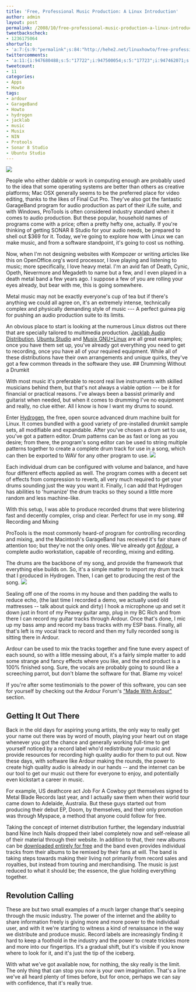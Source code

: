 ```yaml
---
title: 'Free, Professional Music Production: A Linux Introduction'
author: admin
layout: post
permalink: /2008/10/free-professional-music-production-a-linux-introduction/
tweetbackscheck:
- 1236175064
shorturls:
- 'a:7:{s:9:"permalink";s:84:"http://hehe2.net/linuxhowto/free-professional-music-production-a-linux-introduction/";s:7:"tinyurl";s:25:"http://tinyurl.com/4qndnw";s:4:"isgd";s:17:"http://is.gd/3y3M";s:5:"bitly";s:18:"http://bit.ly/q5wT";s:5:"snipr";s:22:"http://snipr.com/cpedp";s:5:"snurl";s:22:"http://snurl.com/cpedp";s:7:"snipurl";s:24:"http://snipurl.com/cpedp";}'
twittercomments:
- 'a:11:{i:947680488;s:5:"17722";i:947500054;s:5:"17723";i:947462071;s:5:"17724";i:947449358;s:5:"17725";i:947449290;s:5:"17726";i:946899870;s:5:"17727";i:946894601;s:5:"17728";i:946890506;s:5:"17729";i:946858992;s:5:"17730";i:946858434;s:5:"17731";i:946858333;s:5:"17732";}'
tweetcount:
- 11
categories:
- Apps
- Howto
tags:
- ardour
- GarageBand
- Howto
- hydrogen
- jacklab
- music
- Musix
- NIN
- Protools
- Sonar 8 Studio
- Ubuntu Studio
---
```

![](http://192.168.1.33/blog2/wp-content/uploads/2008/10/music-production.jpg)

People who either dabble or work in computing enough are probably used to the idea that some operating systems are better than others as creative platforms; Mac OSX generally seems to be the preferred place for video editing, thanks to the likes of Final Cut Pro. They've also got the fantastic GarageBand program for audio production as part of their iLife suite, and with Windows, ProTools is often considered industry standard when it comes to audio production. But these popular, household names of programs come with a price; often a pretty hefty one, actually. If you're thinking of getting SONAR 8 Studio for your audio needs, be prepared to shell out $369 for it. Today, we're going to explore how with Linux we can make music, and from a software standpoint, it's going to cost us nothing.

Now, when I'm not designing websites with Kompozer or writing articles like this on OpenOffice.org's word processor, I love playing and listening to music; more specifically, I love heavy metal. I'm an avid fan of Death, Cynic, Opeth, Nevermore and Megadeth to name but a few, and I even played in a death metal band a few years ago. I suppose a few of you are rolling your eyes already, but bear with me, this is going somewhere.

Metal music may not be exactly everyone's cup of tea but if there's anything we could all agree on, it's an extremely intense, technically complex and physically demanding style of music --- A perfect guinea pig for pushing an audio production suite to its limits.

An obvious place to start is looking at the numerous Linux distros out there that are specially tailored to multimedia production. [Jacklab Audio Distribution](http://www.jacklab.org), [Ubuntu Studio](http://ubuntu-studio.org) and [Musix GNU+Linux](http://musix.org.ar) are all great examples; once you have them set up, you've already got everything you need to get to recording, once you have all of your required equipment. While all of these distributions have their own arrangements and unique quirks, they've got a few common threads in the software they use.
\#\# Drumming Without a Drumkit

With most music it's preferable to record real live instruments with skilled musicians behind them, but that's not always a viable option --- be it for financial or practical reasons. I've always been a bassist primarily and guitarist when needed, but when it comes to drumming I've no equipment and really, no clue either. All I know is how I want my drums to sound.

Enter [Hydrogen](http://www.hydrogen-music.org), the free, open source advanced drum machine built for Linux. It comes bundled with a good variety of pre-installed drumkit sample sets, all modifiable and expandable. After you've chosen a drum set to use, you've got a pattern editor. Drum patterns can be as fast or long as you desire; from there, the program's song editor can be used to string multiple patterns together to create a complete drum track for use in a song, which can then be exported to WAV for any other program to use.
![](http://192.168.1.33/blog2/wp-content/uploads/2008/10/hydrogen.png)

Each individual drum can be configured with volume and balance, and have four different effects applied as well. The program comes with a decent set of effects from compression to reverb, all very much required to get your drums sounding just the way you want it. Finally, I can add that Hydrogen has abilities to 'humanize' the drum tracks so they sound a little more random and less machine-like.

With this setup, I was able to produce recorded drums that were blistering fast and decently complex, crisp and clear. Perfect for use in my song.
\#\# Recording and Mixing

ProTools is the most commonly heard-of program for controlling recording and mixing, and the Macintosh's GarageBand has received it's fair share of attention too; but they're not the only ones. We've already got [Ardour](http://www.ardour.org), a complete audio workstation, capable of recording, mixing and editing.

The drums are the backbone of my song, and provide the framework that everything else builds on. So, it's a simple matter to import my drum track that I produced in Hydrogen. Then, I can get to producing the rest of the song.
![](http://192.168.1.33/blog2/wp-content/uploads/2008/10/ardour-25-small.png)

Sealing off one of the rooms in my house and then padding the walls to reduce echo, (the last time I recorded a demo, we actually used old mattresses -- talk about quick and dirty) I hook a microphone up and set it down just in front of my Peavey guitar amp, plug in my BC Rich and from there I can record my guitar tracks through Ardour. Once that's done, I mic up my bass amp and record my bass tracks with my ESP bass. Finally, all that's left is my vocal track to record and then my fully recorded song is sitting there in Ardour.

Ardour can be used to mix the tracks together and fine tune every aspect of each sound, so with a little messing about, it's a fairly simple matter to add some strange and fancy effects where you like, and the end product is a 100% finished song. Sure, the vocals are probably going to sound like a screeching parrot, but don't blame the software for that. Blame my voice!

If you're after some testimonials to the power of this software, you can see for yourself by checking out the Ardour Forum's ["Made With Ardour"](http://www.ardour.org/forum/9) section.

## Getting It Out There

Back in the old days for aspiring young artists, the only way to really get your name out there was by word of mouth, playing your heart out on stage whenever you got the chance and generally working full-time to get yourself noticed by a record label who'd redistribute your music and provide resources for recording high quality audio for them to put out. Now these days, with software like Ardour making the rounds, the power to create high quality audio is already in our hands -- and the internet can be our tool to get our music out there for everyone to enjoy, and potentially even kickstart a career in music.

For example, US deathcore act Job For A Cowboy got themselves signed to Metal Blade Records last year, and I actually saw them when their world tour came down to Adelaide, Australia. But these guys started out from producing their debut EP, Doom, by themselves, and their only promotion was through Myspace, a method that anyone could follow for free.

Taking the concept of internet distribution further, the legendary industrial band Nine Inch Nails dropped their label completely now and self-release all of their material through their website. In addition to that, their new albums can be [downloaded entirely for free](http://dl.nin.com/theslip/signup) and the band even provides individual tracks from their albums to be remixed by their fans at will. The band is taking steps towards making their living not primarily from record sales and royalties, but instead from touring and merchandising. The music is just reduced to what it should be; the essence, the glue holding everything together.

## Revolution Calling

These are but two small examples of a much larger change that's seeping through the music industry. The power of the internet and the ability to share information freely is giving more and more power to the individual user, and with it we're starting to witness a kind of renaissance in the way we distribute and produce music. Record labels are increasingly finding it hard to keep a foothold in the industry and the power to create trickles more and more into our fingertips. It's a gradual shift, but it's visible if you know where to look for it, and it's just the tip of the iceberg.

With what we've got available now, for nothing, the sky really is the limit. The only thing that can stop you now is your own imagination. That's a line we've all heard plenty of times before, but for once, perhaps we can say with confidence, that it's really true.